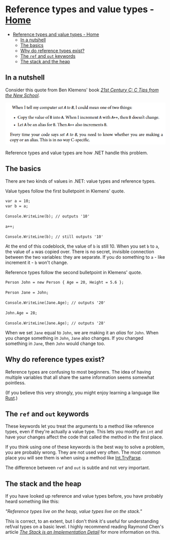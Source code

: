 # Reference types and value types - [Home](index.md)

- [Reference types and value types - Home](#reference-types-and-value-types---home)
  - [In a nutshell](#in-a-nutshell)
  - [The basics](#the-basics)
  - [Why do reference types exist?](#why-do-reference-types-exist)
  - [The `ref` and `out` keywords](#the-ref-and-out-keywords)
  - [The stack and the heap](#the-stack-and-the-heap)

## In a nutshell
Consider this quote from Ben Klemens' book *[21st Century C: C Tips from the New School](https://www.amazon.co.uk/21st-Century-Tips-New-School/dp/1449327141)*.

![image](../images/ref-types-and-val-types.png)

Reference types and value types are how .NET handle this problem.

## The basics
There are two kinds of values in .NET: value types and reference types.

Value types follow the first bulletpoint in Klemens' quote. 
```
var a = 10;
var b = a;

Console.WriteLine(b); // outputs '10'

a++;

Console.WriteLine(b); // still outputs '10'
```

At the end of this codeblock, the value of `b` is still 10. When you set `b` to `a`, the value of `a` was copied over. There is no secret, invisible connection between the two variables: they are separate. If you do something to `a` - like increment it - `b` won't change.

Reference types follow the second bulletpoint in Klemens' quote.

```
Person John = new Person { Age = 20, Height = 5.6 };

Person Jane = John;

Console.WriteLine(Jane.Age); // outputs '20'

John.Age = 28;

Console.WriteLine(Jane.Age); // outputs '28'
```

When we set `Jane` equal to `John`, we are making it an *alias* for `John`.
When you change something in `John`, `Jane` also changes. If you changed something in `Jane`, then `John` would change too.

## Why do reference types exist?
Reference types are confusing to most beginners. The idea of having multiple variables that all share the same information seems somewhat pointless.

(If you believe this very strongly, you might enjoy learning a language like [Rust](https://www.rust-lang.org/).)


## The `ref` and `out` keywords
These keywords let you treat the arguments to a method like reference types, even if they're actually a value type. This lets you modify an `int` and have your changes affect the code that called the method in the first place.

If you think using one of these keywords is the best way to solve a problem, you are probably wrong. They are not used very often. The most common place you will see them is when using a method like [Int.TryParse](https://docs.microsoft.com/en-us/dotnet/api/system.int32.tryparse?view=net-5.0).

The difference between `ref` and `out` is subtle and not very important.

## The stack and the heap
If you have looked up reference and value types before, you have probably heard something like this:

*"Reference types live on the heap, value types live on the stack."*

This is correct, to an extent, but I don't think it's useful for understanding ref/val types on a basic level. I highly recommend reading Raymond Chen's article [*The Stack is an Implementation Detail*](https://docs.microsoft.com/en-us/archive/blogs/ericlippert/the-stack-is-an-implementation-detail-part-one) for more information on this.